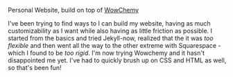 Personal Website, build on top of [WowChemy](https://wowchemy.com/hugo-themes/)

I've been trying to find ways to I can build my website, having as much customizability as I want while also having as little friction as possible. I started from the basics and tried Jekyll-now, realized that the it was *too flexible* and then went all the way to the other extreme with Squarespace - which I found to be _too rigid_. I'm now trying Wowchemy and it hasn't disappointed me yet. I've had to quickly brush up on CSS and HTML as well, so that's been fun!
